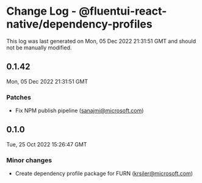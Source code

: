 # Change Log - @fluentui-react-native/dependency-profiles

This log was last generated on Mon, 05 Dec 2022 21:31:51 GMT and should not be manually modified.

<!-- Start content -->

## 0.1.42

Mon, 05 Dec 2022 21:31:51 GMT

### Patches

- Fix NPM publish pipeline (sanajmi@microsoft.com)

## 0.1.0

Tue, 25 Oct 2022 15:26:47 GMT

### Minor changes

- Create dependency profile package for FURN (krsiler@microsoft.com)

